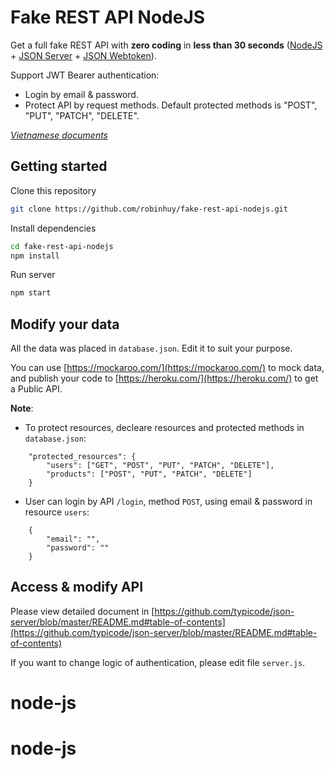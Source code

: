 # Fake REST API NodeJS

Get a full fake REST API with **zero coding** in **less than 30 seconds** ([NodeJS](https://nodejs.org/en/) + [JSON Server](https://github.com/typicode/json-server) + [JSON Webtoken](https://github.com/auth0/node-jsonwebtoken)).

Support JWT Bearer authentication:

- Login by email & password.
- Protect API by request methods. Default protected methods is "POST", "PUT", "PATCH", "DELETE".

*[Vietnamese documents](https://techmaster.vn/posts/35578/tao-1-rest-api-phuc-vu-cho-muc-dich-hoc-tap-trong-30-giay)*

## Getting started

Clone this repository

```bash
git clone https://github.com/robinhuy/fake-rest-api-nodejs.git
```

Install dependencies

```bash
cd fake-rest-api-nodejs
npm install
```

Run server

```bash
npm start
```

## Modify your data

All the data was placed in `database.json`. Edit it to suit your purpose.

You can use [https://mockaroo.com/](https://mockaroo.com/) to mock data, and publish your code to [https://heroku.com/](https://heroku.com/) to get a Public API.

**Note**:
- To protect resources, decleare resources and protected methods in `database.json`:

```
    "protected_resources": {
        "users": ["GET", "POST", "PUT", "PATCH", "DELETE"],
        "products": ["POST", "PUT", "PATCH", "DELETE"]
    }
```
- User can login by API `/login`, method `POST`, using email & password in resource `users`:

```
    {
        "email": "",
        "password": ""
    }
```

## Access & modify API

Please view detailed document in [https://github.com/typicode/json-server/blob/master/README.md#table-of-contents](https://github.com/typicode/json-server/blob/master/README.md#table-of-contents)

If you want to change logic of authentication, please edit file `server.js`.
# node-js
# node-js
